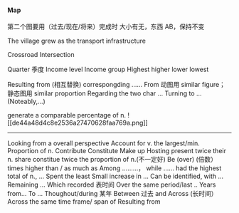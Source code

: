 #### Map
第二个图要用（过去/现在/将来）完成时
大小有无，东西 AB，保持不变

The village grew as the transport infrastructure

Crossroad
Intersection

Quarter 季度
Income level
Income group
Highest higher lower lowest

Resulting from (相互替换) correspongding ...... From
动图用 similar figure；静态图用 similar proportion
Regarding the two char
...
Turning to ... (Noteably,...)

generate a comparable percentage of n.
![[de44a48d4c8e2536a27470628faa769a.png]] 

--- 
Looking from a overall perspective
Account for
v. the largest/min. Proportion of n. 
Contribute
Constitute
Make up
Hosting
present twice their n. share
constitue twice the proportion of n.(不一定好)
Be (over) (倍数） times higher than / as much as 
Among ………， while …… had the highest total of n., ... Spent the least
Small increase in ... Can be identified, with ... Remaining ...
Which recorded 
表时间
Over the same period/last .. Years from... To ...
Thoughout/during 某年
Between 过去 and 
Across (长时间）
Across the same time frame/ span of 
Resulting from